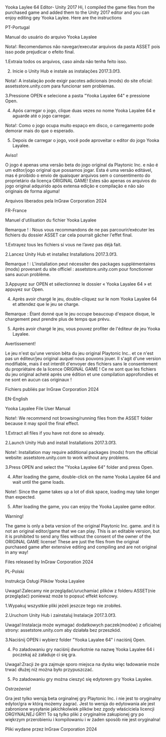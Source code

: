  
Yooka Laylee 64 Editor- Unity 2017
Hi, I compiled the game files from the purchased game and added them to the Unity 2017 editor and you can enjoy editing gey Yooka Laylee.
Here are the instructions

PT-Portugal

Manual do usuário do arquivo Yooka Layalee


Nota!: Recomendamos não navegar/executar arquivos da pasta ASSET pois isso pode prejudicar o efeito final.


1.Extraia todos os arquivos, caso ainda não tenha feito isso.

2. Inicie o Unity Hub e instale as instalações 2017.3.0f3.

Nota!: A instalação pode exigir pacotes adicionais (mods) do site oficial: assetsstore.unity.com para funcionar sem problemas.

3.Pressione OPEN e selecione a pasta "Yooka Layalee 64" e pressione Open.

4. Após carregar o jogo, clique duas vezes no nome Yooka Layalee 64 e aguarde até o jogo carregar.

Nota!: Como o jogo ocupa muito espaço em disco, o carregamento pode demorar mais do que o esperado.

5. Depois de carregar o jogo, você pode aproveitar o editor do jogo Yooka Layalee.



Aviso!

O jogo é apenas uma versão beta do jogo original da Playtonic Inc. e não é um editor/jogo original que possamos jogar.
Esta é uma versão editável, mas é proibido o envio de quaisquer arquivos sem o consentimento do proprietário da licença ORIGINAL GAME!
Estes são apenas os arquivos do jogo original adquirido após extensa edição e compilação e não são originais de forma alguma!

Arquivos liberados pela InGraw Corporation 2024

FR-France

Manuel d'utilisation du fichier Yooka Layalee


Remarque ! : Nous vous recommandons de ne pas parcourir/exécuter les fichiers du dossier ASSET car cela pourrait gâcher l'effet final.


1.Extrayez tous les fichiers si vous ne l’avez pas déjà fait.

2.Lancez Unity Hub et installez Installations 2017.3.0f3.

Remarque ! : L'installation peut nécessiter des packages supplémentaires (mods) provenant du site officiel : assetstore.unity.com pour fonctionner sans aucun problème.

3.Appuyez sur OPEN et sélectionnez le dossier « Yooka Layalee 64 » et appuyez sur Open.

4. Après avoir chargé le jeu, double-cliquez sur le nom Yooka Layalee 64 et attendez que le jeu se charge.

Remarque : Étant donné que le jeu occupe beaucoup d'espace disque, le chargement peut prendre plus de temps que prévu.

5. Après avoir chargé le jeu, vous pouvez profiter de l'éditeur de jeu Yooka Layalee.



Avertissement!

Le jeu n'est qu'une version bêta du jeu original Playtonic Inc.. et ce n'est pas un éditeur/jeu original auquel nous pouvons jouer.
Il s'agit d'une version modifiable, mais il est interdit d'envoyer des fichiers sans le consentement du propriétaire de la licence ORIGINAL GAME !
Ce ne sont que les fichiers du jeu original acheté après une édition et une compilation approfondies et ne sont en aucun cas originaux !

Fichiers publiés par InGraw Corporation 2024


EN-English

Yooka Layalee File User Manual


Note!: We recommend not browsing/running files from the ASSET folder because it may spoil the final effect.


1.Extract all files if you have not done so already.

2.Launch Unity Hub and install Installations 2017.3.0f3.

Note!: Installation may require additional packages (mods) from the official website: assetstore.unity.com to work without any problems.

3.Press OPEN and select the "Yooka Layalee 64" folder and press Open.

4. After loading the game, double-click on the name Yooka Layalee 64 and wait until the game loads.

Note!: Since the game takes up a lot of disk space, loading may take longer than expected.

5. After loading the game, you can enjoy the Yooka Layalee game editor.



Warning!

The game is only a beta version of the original Playtonic Inc. game. and it is not an original editor/game that we can play.
This is an editable version, but it is prohibited to send any files without the consent of the owner of the ORIGINAL GAME license!
These are just the files from the original purchased game after extensive editing and compiling and are not original in any way!

Files released by InGraw Corporation 2024

PL-Polski

Instrukcja Osługi Plików Yooka Layalee


Uwaga!:Zalecamy nie przeglądać/uruchamiać plików z folderu ASSET(nie przeglądać) ponieważ może to popsuć effekt końcowy.


1.Wypakuj wszystkie pliki jeżeli jeszcze tego nie zrobiłeś.

2.Uruchom Unity Hub i zainstaluj Instalacje 2017.3.0f3.

Uwaga!:Instalacja może wymagać dodatkowych paczek(modów) z oficialnej strony: assetstore.unity.com aby działała bez przeszkód.

3.Naciśnij OPEN i wybierz folder "Yooka Layalee 64" i naciśnij Open.

4. Po załadowaniu gry naciśnij dwurkotnie na nazwę Yooka Layalee 64 i poczekaj aż załaduje ci się gra.

Uwaga!:Zracji że gra zajmuje sporo miejsca na dysku więc ładowanie może trwać dłużej niż można było przypuszczać.

5. Po załadowaniu gry można cieszyć się edytorem gry Yooka Layalee.



Ostrzeżenie!

Gra jest tylko wersją beta orginalnej gry Playtonic Inc. i nie jest to oryginalny edytor/gra w którą możemy zagrać.
Jest to wersja do edytowania ale jest zabronione wysyłanie jakichkolwiek plików bez zgody właściciela licencji ORGYNALNEJ GRY!
To są tylko pliki z oryginalnie zakupionej gry po więkrzym przerobieniu i kompilowaniu i w żaden sposób nie jest oryginalna!

Pliki wydane przez InGraw Corporation 2024
